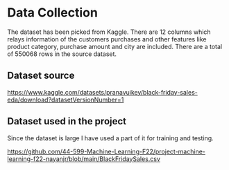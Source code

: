 # Data Collection

The dataset has been picked from Kaggle. There are 12 columns which relays information of the customers purchases and other features like product category, purchase amount and city are included. There are a total of 550068 rows in the source dataset.

## Dataset source
https://www.kaggle.com/datasets/pranavuikey/black-friday-sales-eda/download?datasetVersionNumber=1


## Dataset used in the project

Since the dataset is large I have used a part of it for training and testing.

https://github.com/44-599-Machine-Learning-F22/project-machine-learning-f22-nayanjr/blob/main/BlackFridaySales.csv

